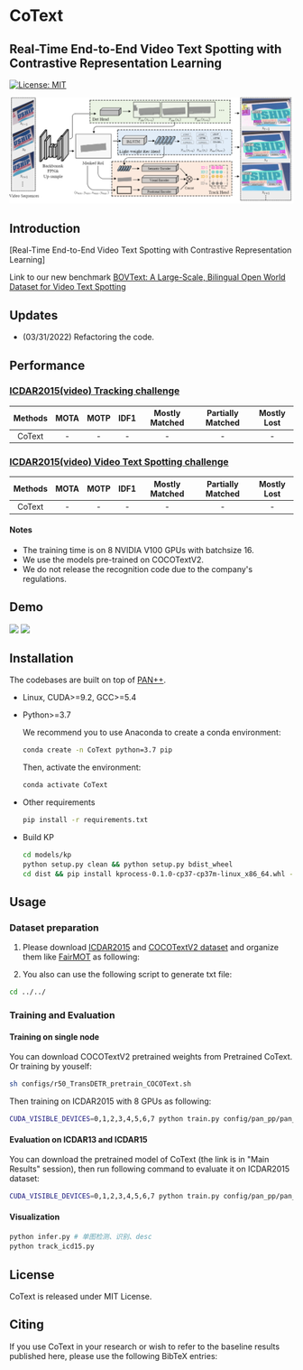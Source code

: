 # CoText

## Real-Time End-to-End Video Text Spotting with Contrastive Representation Learning


[![License: MIT](https://img.shields.io/badge/License-MIT-yellow.svg)](https://opensource.org/licenses/MIT)

![](pipeline.png)



## Introduction
[Real-Time End-to-End Video Text Spotting with Contrastive Representation Learning]


Link to our new benchmark [BOVText: A Large-Scale, Bilingual Open World Dataset for Video Text Spotting](https://github.com/weijiawu/BOVText-Benchmark)


## Updates
- (03/31/2022) Refactoring the code.  


## Performance

### [ICDAR2015(video) Tracking challenge](https://rrc.cvc.uab.es/?ch=3&com=evaluation&task=1)

Methods | MOTA | MOTP | IDF1 | Mostly Matched |	Partially Matched |	Mostly Lost
:---:|:---:|:---:|:---:|:---:|:---:|:---:
CoText | -	|-|-	|-	|-	|-


### [ICDAR2015(video) Video Text Spotting challenge](https://rrc.cvc.uab.es/?ch=3&com=evaluation&task=1)
Methods | MOTA | MOTP | IDF1 | Mostly Matched |	Partially Matched |	Mostly Lost
:---:|:---:|:---:|:---:|:---:|:---:|:---:
CoText | -	|-|-	|-	|-	|-

#### Notes
- The training time is on 8 NVIDIA V100 GPUs with batchsize 16.
- We use the models pre-trained on COCOTextV2.
- We do not release the recognition code due to the company's regulations.


## Demo
<img src="demo.gif" width="400"/>  <img src="demo1.gif" width="400"/>


## Installation
The codebases are built on top of [PAN++](https://github.com/whai362/pan_pp.pytorch).

* Linux, CUDA>=9.2, GCC>=5.4
  
* Python>=3.7

    We recommend you to use Anaconda to create a conda environment:
    ```bash
    conda create -n CoText python=3.7 pip
    ```
    Then, activate the environment:
    ```bash
    conda activate CoText
    ```
  
  
* Other requirements
    ```bash
    pip install -r requirements.txt
    ```

* Build KP
    ```bash
	cd models/kp
	python setup.py clean && python setup.py bdist_wheel
	cd dist && pip install kprocess-0.1.0-cp37-cp37m-linux_x86_64.whl --force-reinstall
    ```
## Usage

### Dataset preparation

1. Please download [ICDAR2015](https://rrc.cvc.uab.es/?ch=3&com=evaluation&task=4) and [COCOTextV2 dataset](https://bgshih.github.io/cocotext/) and organize them like [FairMOT](https://github.com/ifzhang/FairMOT) as following:


2. You also can use the following script to generate txt file:


```bash 
cd ../../
```
### Training and Evaluation

#### Training on single node

You can download COCOTextV2 pretrained weights from Pretrained CoText. Or training by youself:
```bash 
sh configs/r50_TransDETR_pretrain_COCOText.sh

```

Then training on ICDAR2015 with 8 GPUs as following:

```bash 
CUDA_VISIBLE_DEVICES=0,1,2,3,4,5,6,7 python train.py config/pan_pp/pan_pp_r18_coco_detrec.py 

```

#### Evaluation on ICDAR13 and ICDAR15

You can download the pretrained model of CoText (the link is in "Main Results" session), then run following command to evaluate it on ICDAR2015 dataset:

```bash 
CUDA_VISIBLE_DEVICES=0,1,2,3,4,5,6,7 python train.py config/pan_pp/pan_pp_r18_ic15_desc.py

```

#### Visualization 

```bash 
python infer.py # 单图检测、识别、desc
python track_icd15.py

```



## License

CoText is released under MIT License.


## Citing

If you use CoText in your research or wish to refer to the baseline results published here, please use the following BibTeX entries:


